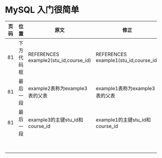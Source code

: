 # MySQL 入门很简单

| 页码 | 位置       | 原文                                  | 修正                                  |
|------|------------|---------------------------------------|---------------------------------------|
| 81   | 下方代码框 | REFERENCES example2(stu_id,course_id) | REFERENCES example1(stu_id,course_id) |
| 81   | 最后一段   | example2表称为example3表的父表        | example1表称为example3表的父表        |
| 81   | 最后一段   | example3的主键stu_id和course_id       | example1的主键stu_id和course_id       |
| ||||
|||||
|||||
|||||
|||||
|||||
|||||
|||||
